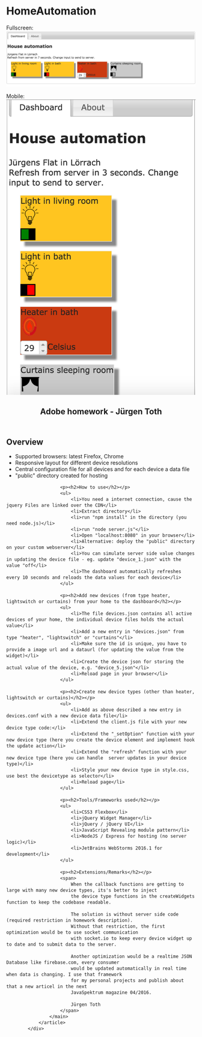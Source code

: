 # HomeAutomation
Fullscreen:
![Alt text](/docimages/Fullscreen.png?raw=true "Fullscreen")

Mobile:
![Alt text](/docimages/Mobile.png?raw=true "Mobile")

<div id="about">
				<article>
                    <header>
                        <h1>Adobe homework - Jürgen Toth</h1>
                    </header>
                    <main>
                        <p><h2>Overview</h2></p>
                        <ul>
                            <li>Supported browsers: latest Firefox, Chrome</li>
                            <li>Responsive layout for different device resolutions</li>
                            <li>Central configuration file for all devices and for each device a data file</li>
                            <li>"public" directory created for hosting</li>
                        </ul>

                        <p><h2>How to use</h2></p>
                        <ul>
                            <li>You need a internet connection, cause the jquery Files are linked over the CDN</li>
                            <li>Extract directory</li>
                            <li>run "npm install" in the directory (you need node.js)</li>
                            <li>run "node server.js"</li>
                            <li>Open "localhost:8080" in your browser</li>
                            <li>Alternative: deploy the "public" directory on your custom webserver</li>
                            <li>You can simulate server side value changes in updating the device file - eg. update "device_1.json" with the value "off</li>
                            <li>The dashboard automatically refreshes every 10 seconds and reloads the data values for each device</li>
                        </ul>

                        <p><h2>Add new devices (from type heater, lightswitch or curtains) from your home to the dashboard</h2></p>
                        <ul>
                            <li>The file devices.json contains all active devices of your home, the individual device files holds the actual value</li>
                            <li>Add a new entry in "devices.json" from type "heater", "lightswitch" or "curtains"</li>
                            <li>Make sure the id is unique, you have to provide a image url and a dataurl (for updating the value from the widget)</li>
                            <li>Create the device json for storing the actual value of the device, e.g. "device_5.json"</li>
                            <li>Reload page in your browser</li>
                        </ul>

                        <p><h2>Create new device types (other than heater, lightswitch or curtains)</h2></p>
                        <ul>
                            <li>Add as above described a new entry in devices.conf with a new device data file</li>
                            <li>Extend the client.js file with your new device type code:</li>
                            <li>Extend the "_setOption" function with your new device type (here you create the device element and implement hook the update action</li>
                            <li>Extend the "refresh" function with your new device type (here you can handle  server updates in your device type)</li>
                            <li>Style your new device type in style.css, use best the devicetype as selector</li>
                            <li>Reload page</li>
                        </ul>

                        <p><h2>Tools/Frameworks used</h2></p>
                        <ul>
                            <li>CSS3 Flexbox</li>
                            <li>jQuery Widget Manager</li>
                            <li>jQuery / jQuery UI</li>
                            <li>JavaScript Revealing module pattern</li>
                            <li>NodeJS / Express for hosting (no server logic)</li>
                            <li>JetBrains WebStorms 2016.1 for development</li>
                        </ul>

                        <p><h2>Extensions/Remarks</h2></p>
                        <span>
                            When the callback functions are getting to large with many new device types, its's better to inject
                            the device type functions in the createWidgets function to keep the codebase readable.

                            The solution is without server side code (required restriction in homework description).
                            Without that restriction, the first optimization would be to use socket communication
                            with socket.io to keep every device widget up to date and to submit data to the server.

                            Another optimization would be a realtime JSON Database like firebase.com, every consumer
                            would be updated automatically in real time when data is changing. I use that framework
                            for my personal projects and publish about that a new articel in the next
                            JavaSpektrum magazine 04/2016.

                            Jürgen Toth
                        </span>
                    </main>
                </article>
			</div>

